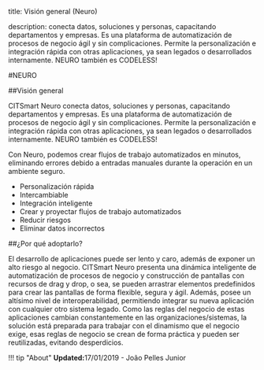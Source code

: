 title: Visión general (Neuro)  

description: conecta datos, soluciones y personas, capacitando departamentos y empresas. Es una plataforma de automatización de procesos de negocio ágil y sin complicaciones. Permite la personalización e integración rápida con otras aplicaciones, ya sean legados o desarrollados internamente. NEURO también es CODELESS!  

#NEURO   

##Visión general   

CITSmart Neuro conecta datos, soluciones y personas, capacitando departamentos y empresas. Es una plataforma de automatización de procesos de negocio ágil y sin complicaciones. Permite la personalización e integración rápida con otras aplicaciones, ya sean legados o desarrollados internamente. NEURO también es CODELESS!

Con Neuro, podemos crear flujos de trabajo automatizados en minutos, eliminando errores debido a entradas manuales durante la operación en un ambiente seguro.  

-   Personalización rápida  
-   Intercambiable
-   Integración inteligente
-   Crear y proyectar flujos de trabajo automatizados
-   Reducir riesgos
-   Eliminar datos incorrectos

##¿Por qué adoptarlo? 

El desarrollo de aplicaciones puede ser lento y caro, además de exponer un alto riesgo al negocio. CITSmart Neuro presenta una dinámica inteligente de automatización de procesos de negocio y construcción de pantallas con recursos de drag y drop, o sea, se pueden arrastrar elementos predefinidos para crear las pantallas de forma flexible, segura y ágil. Además, posee un altísimo nivel de interoperabilidad, permitiendo integrar su nueva aplicación con cualquier otro sistema legado. Como las reglas del negocio de estas aplicaciones cambian constantemente en las organizaciones/sistemas, la solución está preparada para trabajar con el dinamismo que el negocio exige, esas reglas de negocio se crean de forma práctica y pueden ser reutilizadas, evitando desperdicios.  

!!! tip "About"
    <b>Updated:</b>17/01/2019 - João Pelles Junior
